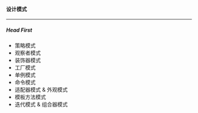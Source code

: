 #### 设计模式

--- 
##### Head First
* 策略模式
* 观察者模式
* 装饰器模式
* 工厂模式
* 单例模式
* 命令模式
* 适配器模式 & 外观模式
* 模板方法模式
* 迭代模式 & 组合器模式